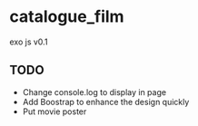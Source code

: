# catalogue_film
exo js v0.1

## TODO 

 - Change console.log to display in page
 - Add Boostrap to enhance the design quickly
 - Put movie poster 
